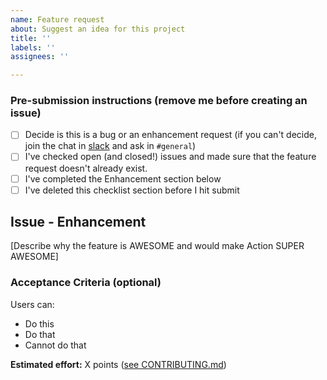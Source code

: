 ```yaml
---
name: Feature request
about: Suggest an idea for this project
title: ''
labels: ''
assignees: ''

---
```


### Pre-submission instructions (remove me before creating an issue)

- [ ] Decide is this is a bug or an enhancement request (if you can't decide, join the chat in [slack](http://slackin.parabol.co/) and ask in `#general`)
- [ ] I've checked open (and closed!) issues and made sure that the feature request doesn't already exist.
- [ ] I've completed the Enhancement section below
- [ ] I've deleted this checklist section before I hit submit

## Issue - Enhancement

[Describe why the feature is AWESOME and would make Action SUPER AWESOME]

### Acceptance Criteria (optional)
Users can:
   - Do this
   - Do that
   - Cannot do that

**Estimated effort:** X points ([see CONTRIBUTING.md](https://github.com/ParabolInc/parabol/blob/master/CONTRIBUTING.md#points-and-sizes))
